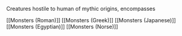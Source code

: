 Creatures hostile to human of mythic origins, encompasses

[[Monsters (Roman)]]
[[Monsters (Greek)]]
[[Monsters (Japanese)]]
[[Monsters (Egyptian)]]
[[Monsters (Norse)]]
